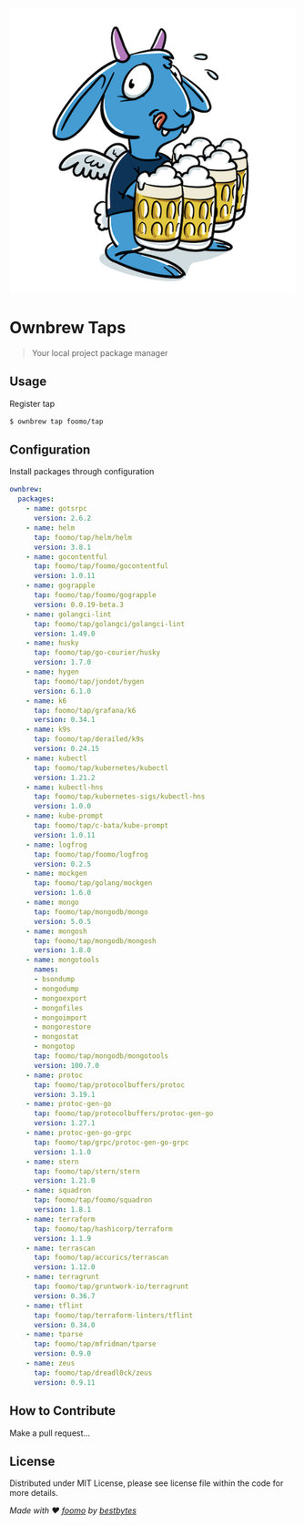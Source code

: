 <p align="center">
  <img alt="ownbrew" src=".github/assets/ownbrew.png"/>
</p>

# Ownbrew Taps

> Your local project package manager

## Usage

Register tap

````bash
$ ownbrew tap foomo/tap
````

## Configuration

Install packages through configuration

````yaml
ownbrew:
  packages:
    - name: gotsrpc
      version: 2.6.2
    - name: helm
      tap: foomo/tap/helm/helm
      version: 3.8.1
    - name: gocontentful
      tap: foomo/tap/foomo/gocontentful
      version: 1.0.11
    - name: gograpple
      tap: foomo/tap/foomo/gograpple
      version: 0.0.19-beta.3
    - name: golangci-lint
      tap: foomo/tap/golangci/golangci-lint
      version: 1.49.0
    - name: husky
      tap: foomo/tap/go-courier/husky
      version: 1.7.0
    - name: hygen
      tap: foomo/tap/jondot/hygen
      version: 6.1.0
    - name: k6
      tap: foomo/tap/grafana/k6
      version: 0.34.1
    - name: k9s
      tap: foomo/tap/derailed/k9s
      version: 0.24.15
    - name: kubectl
      tap: foomo/tap/kubernetes/kubectl
      version: 1.21.2
    - name: kubectl-hns
      tap: foomo/tap/kubernetes-sigs/kubectl-hns
      version: 1.0.0
    - name: kube-prompt
      tap: foomo/tap/c-bata/kube-prompt
      version: 1.0.11
    - name: logfrog
      tap: foomo/tap/foomo/logfrog
      version: 0.2.5
    - name: mockgen
      tap: foomo/tap/golang/mockgen
      version: 1.6.0
    - name: mongo
      tap: foomo/tap/mongodb/mongo
      version: 5.0.5
    - name: mongosh
      tap: foomo/tap/mongodb/mongosh
      version: 1.8.0
    - name: mongotools
      names:
      - bsondump
      - mongodump
      - mongoexport
      - mongofiles
      - mongoimport
      - mongorestore
      - mongostat
      - mongotop
      tap: foomo/tap/mongodb/mongotools
      version: 100.7.0
    - name: protoc
      tap: foomo/tap/protocolbuffers/protoc
      version: 3.19.1
    - name: protoc-gen-go
      tap: foomo/tap/protocolbuffers/protoc-gen-go
      version: 1.27.1
    - name: protoc-gen-go-grpc
      tap: foomo/tap/grpc/protoc-gen-go-grpc
      version: 1.1.0
    - name: stern
      tap: foomo/tap/stern/stern
      version: 1.21.0
    - name: squadron
      tap: foomo/tap/foomo/squadron
      version: 1.8.1
    - name: terraform
      tap: foomo/tap/hashicorp/terraform
      version: 1.1.9
    - name: terrascan
      tap: foomo/tap/accurics/terrascan
      version: 1.12.0
    - name: terragrunt
      tap: foomo/tap/gruntwork-io/terragrunt
      version: 0.36.7
    - name: tflint
      tap: foomo/tap/terraform-linters/tflint
      version: 0.34.0
    - name: tparse
      tap: foomo/tap/mfridman/tparse
      version: 0.9.0
    - name: zeus
      tap: foomo/tap/dreadl0ck/zeus
      version: 0.9.11
````

## How to Contribute

Make a pull request...

## License

Distributed under MIT License, please see license file within the code for more details.

_Made with ♥ [foomo](https://www.foomo.org) by [bestbytes](https://www.bestbytes.com)_
